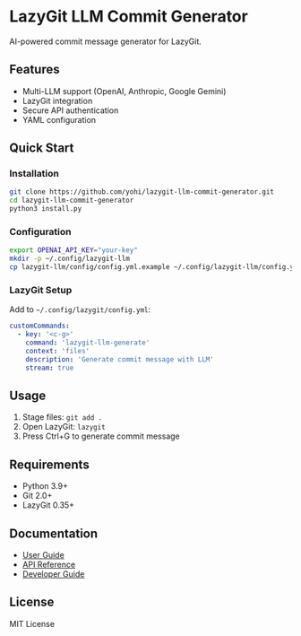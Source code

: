 # LazyGit LLM Commit Generator

AI-powered commit message generator for LazyGit.

## Features

- Multi-LLM support (OpenAI, Anthropic, Google Gemini)
- LazyGit integration
- Secure API authentication
- YAML configuration

## Quick Start

### Installation

```bash
git clone https://github.com/yohi/lazygit-llm-commit-generator.git
cd lazygit-llm-commit-generator
python3 install.py
```

### Configuration

```bash
export OPENAI_API_KEY="your-key"
mkdir -p ~/.config/lazygit-llm
cp lazygit-llm/config/config.yml.example ~/.config/lazygit-llm/config.yml
```

### LazyGit Setup

Add to `~/.config/lazygit/config.yml`:

```yaml
customCommands:
  - key: '<c-g>'
    command: 'lazygit-llm-generate'
    context: 'files'
    description: 'Generate commit message with LLM'
    stream: true
```

## Usage

1. Stage files: `git add .`
2. Open LazyGit: `lazygit`
3. Press Ctrl+G to generate commit message

## Requirements

- Python 3.9+
- Git 2.0+
- LazyGit 0.35+

## Documentation

- [User Guide](docs/USER_GUIDE.md)
- [API Reference](docs/API_REFERENCE.md)
- [Developer Guide](docs/DEVELOPMENT.md)

## License

MIT License


